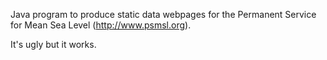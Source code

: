 Java program to produce static data webpages for the Permanent Service for
Mean Sea Level (http://www.psmsl.org).

It's ugly but it works.
